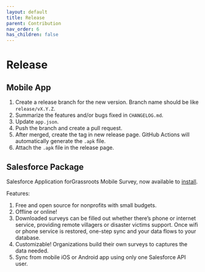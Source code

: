 ```yaml
---
layout: default
title: Release
parent: Contribution
nav_order: 6
has_children: false
---
```


# Release

## Mobile App
1. Create a release branch for the new version. Branch name should be like `release/vX.Y.Z`.
2. Summarize the features and/or bugs fixed in `CHANGELOG.md`.
3. Update `app.json`.
4. Push the branch and create a pull request.
5. After merged, create the tag in new release page. GitHub Actions will automatically generate the `.apk` file.
6. Attach the `.apk` file in the release page.

## Salesforce Package
Salesforce Application forGrassroots Mobile Survey, now available to [install](https://install.salesforce.org/products/grms/latest).

Features:
  1. Free and open source for nonprofits with small budgets.
  2. Offline or online! 
  3. Downloaded surveys can be filled out whether there’s phone or internet service, providing remote villagers or disaster victims support. Once wifi or phone service is restored, one-step sync and your data flows to your database.
  4. Customizable! Organizations build their own surveys to captures the data needed.
  5. Sync from mobile iOS or Android app using only one Salesforce API user.


<!-- 1. Create a release branch for the new version. Branch name should be like `release/vX.Y.Z`.
2. Summarize the features and/or bugs fixed in `CHANGELOG.md`.
3. Update the `sfdx-project.json` and create the new package version.
```
sfdx force:package:version:create --path "force-app" -x --wait 10 --codecoverage
```
4. Install the package in your org and test it. If there's something wrong, fix it and repeat Step 3.
5. Push the branch and create a pull request.
6. After merged, promote the package version.
```
sfdx force:package:version:promote -p 04tXXXXX....
```
7. Update the installation link and package id in [Salesforce setup wiki page](https://github.com/SFDO-Community-Sprints/GrassrootsMobileSurveyApp/wiki/Salesforce-Initial-Setup). -->
